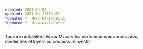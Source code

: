 ```yaml
---
created: 2024-04-04
updated: 2024-04-12T16:25
"Created ": 2024-04-12T16:25
"Updated ": 2024-04-12T16:25
---
```

Taux de rentabilité Interne 
Mesure les perforamances annulaisées, dividendes et loyers ou coupons réinvestis 
